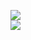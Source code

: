 [![](https://img.shields.io/badge/Made%20With-Github%20Spray-lightgrey.svg?style=for-the-badge&logo=github)](https://github.com/Annihil/github-spray#6107)  
[![](https://i.imgur.com/2DrTn0Z.gif)](https://github.com/Annihil/github-spray)